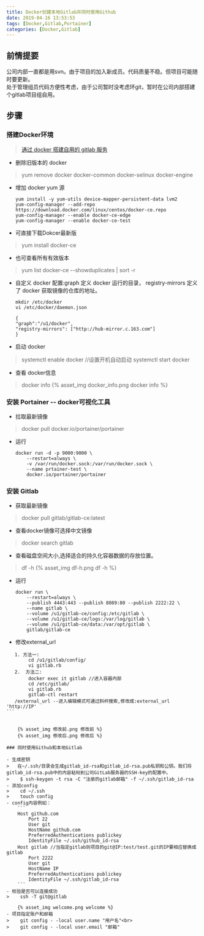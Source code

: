 ```yaml
---
title: Docker创建本地Gitlab并同时使用Github
date: 2019-04-16 13:53:53
tags: [Docker,Gitlab,Portainer]
categories: [Docker,Gitlab]
---
```




## 前情提要

公司内部一直都是用svn。由于项目的加入新成员。代码质量不稳。但项目可能随时要更新。<br>
处于管理组员代码方便性考虑，由于公司暂时没考虑环git，暂时在公司内部搭建个gitlab项目组自用。

<!--more-->

## 步骤

### 搭建Docker环境

> [通过 docker 搭建自用的 gitlab 服务](https://juejin.im/post/5a4c9ff36fb9a04507700fcc)

- 删除旧版本的 docker
>    yum remove docker docker-common docker-selinux docker-engine
- 增加 docker yum 源
  ```
  yum install -y yum-utils device-mapper-persistent-data lvm2
  yum-config-manager --add-repo https://download.docker.com/linux/centos/docker-ce.repo
  yum-config-manager --enable docker-ce-edge
  yum-config-manager --enable docker-ce-test
  ```
- 可直接下载Dokcer最新版
>    yum install docker-ce
- 也可查看所有有效版本
>    yum list docker-ce --showduplicates | sort -r
- 自定义 docker 配置:graph 定义 docker 运行的目录， registry-mirrors 定义了 docker 获取镜像的仓库的地址。
    ```
    mkdir /etc/docker
    vi /etc/docker/daemon.json

    {
    "graph":"/u1/docker",
    "registry-mirrors": ["http://hub-mirror.c.163.com"]
    }
    ```
- 启动 docker
>    systemctl enable docker //设置开机自动启动
>    systemctl start docker
- 查看 docker信息
>    docker info
{% asset_img docker_info.png docker info %}

### 安装 Portainer -- docker可视化工具

- 拉取最新镜像
>    docker pull docker.io/portainer/portainer
- 运行
    ```
    docker run -d -p 9000:9000 \
        --restart=always \
        -v /var/run/docker.sock:/var/run/docker.sock \
        --name prtainer-test \
        docker.io/portainer/portainer
    ```

### 安装 Gitlab

- 获取最新镜像
>    docker pull gitlab/gitlab-ce:latest
- 查看docker镜像可选择中文镜像
>    docker search gitlab 
- 查看磁盘空间大小,选择适合的持久化容器数据的存放位置。
>    df -h
    {% asset_img df-h.png df -h %}
- 运行
    ```
    docker run \
        --restart=always \
        --publish 4443:443 --publish 8089:80 --publish 2222:22 \
        --name gitlab \
        --volume /u1/gitlab-ce/config:/etc/gitlab \
        --volume /u1/gitlab-ce/logs:/var/log/gitlab \
        --volume /u1/gitlab-ce/data:/var/opt/gitlab \
        gitlab/gitlab-ce
    ```
- 修改external_url
````
   1. 方法一:
        cd /u1/gitlab/config/ 
        vi gitlab.rb
   2.  方法二:
        docker exec it gitlab //进入容器内部
        cd /etc/gitlab/
        vi gitlab.rb
        gitlab-ctl restart
   /external_url --进入编辑模式可通过斜杆搜索,修改成:external_url 'http://IP'
```


    {% asset_img 修改前.png 修改前 %}
    {% asset_img 修改后.png 修改后 %}

### 同时使用Github和本地Gitlab

- 生成密钥
>   在~/.ssh/目录会生成gitlab_id-rsa和gitlab_id-rsa.pub私钥和公钥。我们将gitlab_id-rsa.pub中的内容粘帖到公司GitLab服务器的SSH-key的配置中。
>    $ ssh-keygen -t rsa -C "注册的gitlab邮箱" -f ~/.ssh/gitlab_id-rsa
- 添加config
>    cd ~/.ssh
>    touch config
- config内容例如：
    ```
    Host github.com
        Port 22
        User git
        HostName github.com
        PreferredAuthentications publickey
        IdentityFile ~/.ssh/github_id-rsa
    Host gitlab //当指定gitlab则项目的git@IP:test/test.git的IP要相应替换成gitlab
        Port 2222
        User git
        HostName IP
        PreferredAuthentications publickey
        IdentityFile ~/.ssh/gitlab_id-rsa
    ```
- 校验是否可以连接成功
>    ssh -T git@gitlab

    {% asset_img welcome.png welcome %}
- 项目指定账户和邮箱
>    git config - -local user.name "用户名"<br>
>    git config - -local user.email "邮箱"
